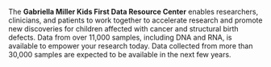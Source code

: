The **Gabriella Miller Kids First Data Resource Center** enables researchers, clinicians, and patients to work together to accelerate research and promote new discoveries for children affected with cancer and structural birth defects. Data from over 11,000 samples, including DNA and RNA, is available to empower your research today. Data collected from more than 30,000 samples are expected to be available in the next few years.